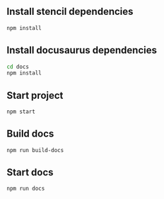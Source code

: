## Install stencil dependencies
```bash
npm install
```

## Install docusaurus dependencies
```bash
cd docs
npm install
```

## Start project
```bash
npm start
```

## Build docs
```bash
npm run build-docs
```

## Start docs
```bash
npm run docs
```